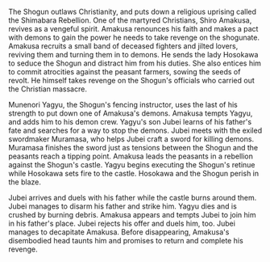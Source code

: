 <!-- Makai Tensho: Samurai Reincarnation (1981) -->

The Shogun outlaws Christianity, and puts down a religious uprising called the Shimabara Rebellion. One of the martyred Christians, Shiro Amakusa, revives as a vengeful spirit. Amakusa renounces his faith and makes a pact with demons to gain the power he needs to take revenge on the shogunate. Amakusa recruits a small band of deceased fighters and jilted lovers, reviving them and turning them in to demons. He sends the lady Hosokawa to seduce the Shogun and distract him from his duties. She also entices him to commit atrocities against the peasant farmers, sowing the seeds of revolt. He himself takes revenge on the Shogun's officials who carried out the Christian massacre.

Munenori Yagyu, the Shogun's fencing instructor, uses the last of his strength to put down one of Amakusa's demons. Amakusa tempts Yagyu, and adds him to his demon crew. Yagyu's son Jubei learns of his father's fate and searches for a way to stop the demons. Jubei meets with the exiled swordmaker Muramasa, who helps Jubei craft a sword for killing demons. Muramasa finishes the sword just as tensions between the Shogun and the peasants reach a tipping point. Amakusa leads the peasants in a rebellion against the Shogun's castle. Yagyu begins executing the Shogun's retinue while Hosokawa sets fire to the castle. Hosokawa and the Shogun perish in the blaze.

Jubei arrives and duels with his father while the castle burns around them. Jubei manages to disarm his father and strike him. Yagyu dies and is crushed by burning debris. Amakusa appears and tempts Jubei to join him in his father's place. Jubei rejects his offer and duels him, too. Jubei manages to decapitate Amakusa. Before disappearing, Amakusa's disembodied head taunts him and promises to return and complete his revenge.